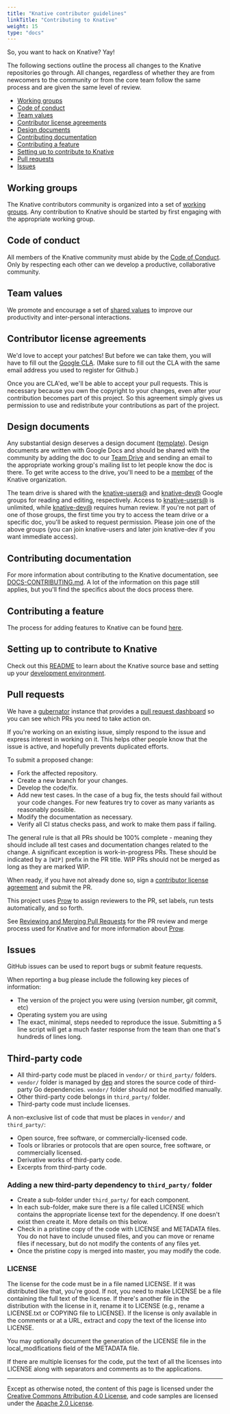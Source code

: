 ```yaml
---
title: "Knative contributor guidelines"
linkTitle: "Contributing to Knative"
weight: 15
type: "docs"
---
```


So, you want to hack on Knative? Yay!

The following sections outline the process all changes to the Knative
repositories go through. All changes, regardless of whether they are from
newcomers to the community or from the core team follow the same process and are
given the same level of review.

- [Working groups](#working-groups)
- [Code of conduct](#code-of-conduct)
- [Team values](#team-values)
- [Contributor license agreements](#contributor-license-agreements)
- [Design documents](#design-documents)
- [Contributing documentation](#contributing-documentation)
- [Contributing a feature](#contributing-a-feature)
- [Setting up to contribute to Knative](#setting-up-to-contribute-to-knative)
- [Pull requests](#pull-requests)
- [Issues](#issues)

## Working groups

The Knative contributors community is organized into a set of
[working groups](./WORKING-GROUPS.md). Any contribution to Knative should be
started by first engaging with the appropriate working group.

## Code of conduct

All members of the Knative community must abide by the
[Code of Conduct](./CODE-OF-CONDUCT.md). Only by respecting each other can we
develop a productive, collaborative community.

## Team values

We promote and encourage a set of [shared values](./VALUES.md) to improve our
productivity and inter-personal interactions.

## Contributor license agreements

We'd love to accept your patches! But before we can take them, you will have to
fill out the [Google CLA](https://cla.developers.google.com). (Make sure to fill
out the CLA with the same email address you used to register for Github.)

Once you are CLA'ed, we'll be able to accept your pull requests. This is
necessary because you own the copyright to your changes, even after your
contribution becomes part of this project. So this agreement simply gives us
permission to use and redistribute your contributions as part of the project.

## Design documents

Any substantial design deserves a design document ([template](https://docs.google.com/document/d/1s6IIU98bi5FlRNmmBaLAn1rgoleK_ovcL746L7NHq0c/edit)). Design documents are written
with Google Docs and should be shared with the community by adding the doc to
our
[Team Drive](https://drive.google.com/corp/drive/folders/0APnJ_hRs30R2Uk9PVA)
and sending an email to the appropriate working group's mailing list to let
people know the doc is there. To get write access to the drive, you'll need to
be a [member](./ROLES.md#member) of the Knative organization.

The team drive is shared with the
[knative-users@](https://groups.google.com/forum/#!forum/knative-users) and
[knative-dev@](https://groups.google.com/forum/#!forum/knative-dev) Google
groups for reading and editing, respectively. Access to
[knative-users@](https://groups.google.com/forum/#!forum/knative-users) is
unlimited, while
[knative-dev@](https://groups.google.com/forum/#!forum/knative-dev) requires
human review. If you're not part of one of those groups, the first time you try
to access the team drive or a specific doc, you'll be asked to request
permission. Please join one of the above groups (you can join knative-users and
later join knative-dev if you want immediate access).

## Contributing documentation

For more information about contributing to the Knative documentation, see
[DOCS-CONTRIBUTING.md](./DOCS-CONTRIBUTING.md). A lot of the information on this
page still applies, but you'll find the specifics about the docs process there.

## Contributing a feature

The process for adding features to Knative can be found [here](FEATURE-TRACKS.md).

## Setting up to contribute to Knative

Check out this
[README](https://github.com/knative/serving/blob/master/README.md) to learn
about the Knative source base and setting up your
[development environment](https://github.com/knative/serving/blob/master/DEVELOPMENT.md).

## Pull requests

We have a [gubernator](https://gubernator.knative.dev) instance that provides a
[pull request dashboard](https://gubernator.knative.dev/pr) so you can see which
PRs you need to take action on.

If you're working on an existing issue, simply respond to the issue and express
interest in working on it. This helps other people know that the issue is
active, and hopefully prevents duplicated efforts.

To submit a proposed change:

- Fork the affected repository.
- Create a new branch for your changes.
- Develop the code/fix.
- Add new test cases. In the case of a bug fix, the tests should fail without
  your code changes. For new features try to cover as many variants as
  reasonably possible.
- Modify the documentation as necessary.
- Verify all CI status checks pass, and work to make them pass if failing.

The general rule is that all PRs should be 100% complete - meaning they should
include all test cases and documentation changes related to the change. A
significant exception is work-in-progress PRs. These should be indicated by a
`[WIP]` prefix in the PR title. WIP PRs should not be merged as long as they are
marked WIP.

When ready, if you have not already done so, sign a
[contributor license agreement](#contributor-license-agreements) and submit the
PR.

This project uses
[Prow](https://github.com/kubernetes/test-infra/tree/master/prow) to assign
reviewers to the PR, set labels, run tests automatically, and so forth.

See [Reviewing and Merging Pull Requests](./REVIEWING.md) for the PR review and
merge process used for Knative and for more information about
[Prow](./REVIEWING.md#prow).

## Issues

GitHub issues can be used to report bugs or submit feature requests.

When reporting a bug please include the following key pieces of information:

- The version of the project you were using (version number, git commit, etc)
- Operating system you are using
- The exact, minimal, steps needed to reproduce the issue. Submitting a 5 line
  script will get a much faster response from the team than one that's hundreds
  of lines long.

## Third-party code

- All third-party code must be placed in `vendor/` or `third_party/` folders.
- `vendor/` folder is managed by [dep](https://github.com/golang/dep) and stores
  the source code of third-party Go dependencies. `vendor/` folder should not be
  modified manually.
- Other third-party code belongs in `third_party/` folder.
- Third-party code must include licenses.

A non-exclusive list of code that must be places in `vendor/` and
`third_party/`:

- Open source, free software, or commercially-licensed code.
- Tools or libraries or protocols that are open source, free software, or
  commercially licensed.
- Derivative works of third-party code.
- Excerpts from third-party code.

### Adding a new third-party dependency to `third_party/` folder

- Create a sub-folder under `third_party/` for each component.
- In each sub-folder, make sure there is a file called LICENSE which contains
  the appropriate license text for the dependency. If one doesn't exist then
  create it. More details on this below.
- Check in a pristine copy of the code with LICENSE and METADATA files. You do
  not have to include unused files, and you can move or rename files if
  necessary, but do not modify the contents of any files yet.
- Once the pristine copy is merged into master, you may modify the code.

### LICENSE

The license for the code must be in a file named LICENSE. If it was distributed
like that, you're good. If not, you need to make LICENSE be a file containing
the full text of the license. If there's another file in the distribution with
the license in it, rename it to LICENSE (e.g., rename a LICENSE.txt or COPYING
file to LICENSE). If the license is only available in the comments or at a URL,
extract and copy the text of the license into LICENSE.

You may optionally document the generation of the LICENSE file in the
local_modifications field of the METADATA file.

If there are multiple licenses for the code, put the text of all the licenses
into LICENSE along with separators and comments as to the applications.

---

Except as otherwise noted, the content of this page is licensed under the
[Creative Commons Attribution 4.0 License](https://creativecommons.org/licenses/by/4.0/),
and code samples are licensed under the
[Apache 2.0 License](https://www.apache.org/licenses/LICENSE-2.0).
